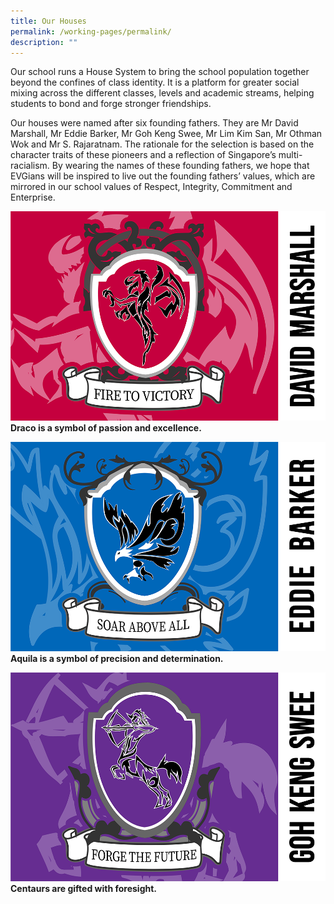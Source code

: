 ```yaml
---
title: Our Houses
permalink: /working-pages/permalink/
description: ""
---
```

Our school runs a House System to bring the school population together beyond the confines of class identity. It is a platform for greater social mixing across the different classes, levels and academic streams, helping students to bond and forge stronger friendships.

Our houses were named after six founding fathers. They are Mr David Marshall, Mr Eddie Barker, Mr Goh Keng Swee, Mr Lim Kim San, Mr Othman Wok and Mr S. Rajaratnam. The rationale for the selection is based on the character traits of these pioneers and a reflection of Singapore’s multi-racialism. By wearing the names of these founding fathers, we hope that EVGians will be inspired to live out the founding fathers’ values, which are mirrored in our school values of Respect, Integrity, Commitment and Enterprise.

![Draco is a symbol of passion and excellence.](/images/david%20marshall.png)
**Draco is a symbol of passion and excellence.**

![Aquila is a symbol of precision and determination.](/images/eddie%20barker.png)
**Aquila is a symbol of precision and determination.**

![Centaurs are renowned as great archers.](/images/goh%20keng%20swee.png)
**Centaurs are gifted with foresight.**



